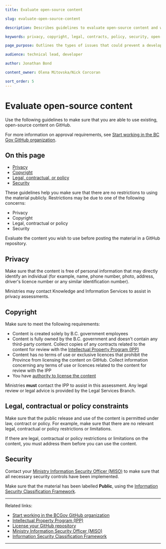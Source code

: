 ```yaml
---
title: Evaluate open-source content

slug: evaluate-open-source-content

description: Describes guidelines to evaluate open-source content and whether you can use it on GitHub.

keywords: privacy, copyright, legal, contracts, policy, security, open-source, licence, license, GitHub, repository

page_purpose: Outlines the types of issues that could prevent a developer from using open-source content in their project and gives information on how to evaluate the content.

audience: technical lead, developer

author: Jonathan Bond

content_owner: Olena Mitovska/Nick Corcoran

sort_order: 5
---
```


# Evaluate open-source content

Use the following guidelines to make sure that you are able to use existing, open-source content on GitHub.

For more information on approval requirements, see [Start working in the BC Gov GitHub organization](../start-working-in-bcgov-github-organization/).

## On this page
- [Privacy](#privacy)
- [Copyright](#copyright)
- [Legal, contractual, or policy](#legal-contractual-or-policy-constraints)
- [Security](#security)

These guidelines help you make sure that there are no restrictions to using the material publicly. Restrictions may be due to one of the following concerns:

- Privacy
- Copyright
- Legal, contractual or policy
- Security

Evaluate the content you wish to use before posting the material in a GitHub repository.

## Privacy

Make sure that the content is free of personal information that may directly identify an individual (for example, name, phone number, photo, address, driver's licence number or any similar identification number).

Ministries may contact Knowledge and Information Services to assist in privacy assessments.

## Copyright
Make sure to meet the following requirements:

- Content is created solely by B.C. government employees
- Content is fully owned by the B.C. government and doesn't contain any third-party content. Collect copies of any contracts related to the content for review with the [Intellectual Property Program (IPP)](https://www2.gov.bc.ca/gov/content/governments/services-for-government/policies-procedures/intellectual-property/intellectual-property-program)
- Content has no terms of use or exclusive licences that prohibit the Province from licensing the content on GitHub. Collect information concerning any terms of use or licences related to the content for review with the IPP
- You have [authority to license the content](../license-your-github-repository/)

Ministries  **must**  contact the IPP to assist in this assessment. Any legal review or legal advice is provided by the Legal Services Branch.

## Legal, contractual or policy constraints

Make sure that the public release and use of the content is permitted under law, contract or policy. For example, make sure that there are no relevant legal, contractual or policy restrictions or limitations.

If there are legal, contractual or policy restrictions or limitations on the content, you must address them before you can use the content.

## Security

Contact your [Ministry Information Security Officer (MISO)](https://www2.gov.bc.ca/gov/content/governments/services-for-government/policies-procedures/information-security-policy-and-guidelines/role-of-miso) to make sure that all necessary security controls have been implemented.

Make sure that the material has been labelled **Public**, using the [Information Security Classification Framework](https://www2.gov.bc.ca/gov/content/governments/services-for-government/information-management-technology/information-security/information-security-classification).

---
Related links:

- [Start working in the BCGov GitHub organization](../start-working-in-bcgov-github-organization/)
- [Intellectual Property Program (IPP)](https://www2.gov.bc.ca/gov/content/governments/services-for-government/policies-procedures/intellectual-property/intellectual-property-program)
- [License your GitHub repository](../license-your-github-repository/)
- [Ministry Information Security Officer (MISO)](https://www2.gov.bc.ca/gov/content/governments/services-for-government/policies-procedures/information-security-policy-and-guidelines/role-of-miso)
- [Information Security Classification Framework](https://www2.gov.bc.ca/gov/content/governments/services-for-government/information-management-technology/information-security/information-security-classification)

---
